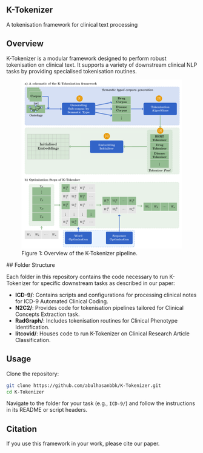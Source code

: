 ## K-Tokenizer

A tokenisation framework for clinical text processing

## Overview

K-Tokenizer is a modular framework designed to perform robust tokenisation on clinical text. It supports a variety of downstream clinical NLP tasks by providing specialised tokenisation routines.
<figure>
  <img src="figure_1.pdf" alt="Overview of the K-Tokenizer pipeline">
  <figcaption>Figure 1: Overview of the K-Tokenizer pipeline.</figcaption>
</figure>
## Folder Structure

Each folder in this repository contains the code necessary to run K-Tokenizer for specific downstream tasks as described in our paper:

* **ICD-9/**: Contains scripts and configurations for processing clinical notes for ICD-9 Automated Clinical Coding.
* **N2C2/**: Provides code for tokenisation pipelines tailored for Clinical Concepts Extraction task.
* **RadGraph/**: Includes tokenisation routines for Clinical Phenotype Identification.
* **litcovid/**: Houses code to run K-Tokenizer on Clinical Research Article Classification.

## Usage

Clone the repository:

```bash
git clone https://github.com/abulhasanbbk/K-Tokenizer.git
cd K-Tokenizer
```

Navigate to the folder for your task (e.g., `ICD-9/`) and follow the instructions in its README or script headers.

## Citation

If you use this framework in your work, please cite our paper.
